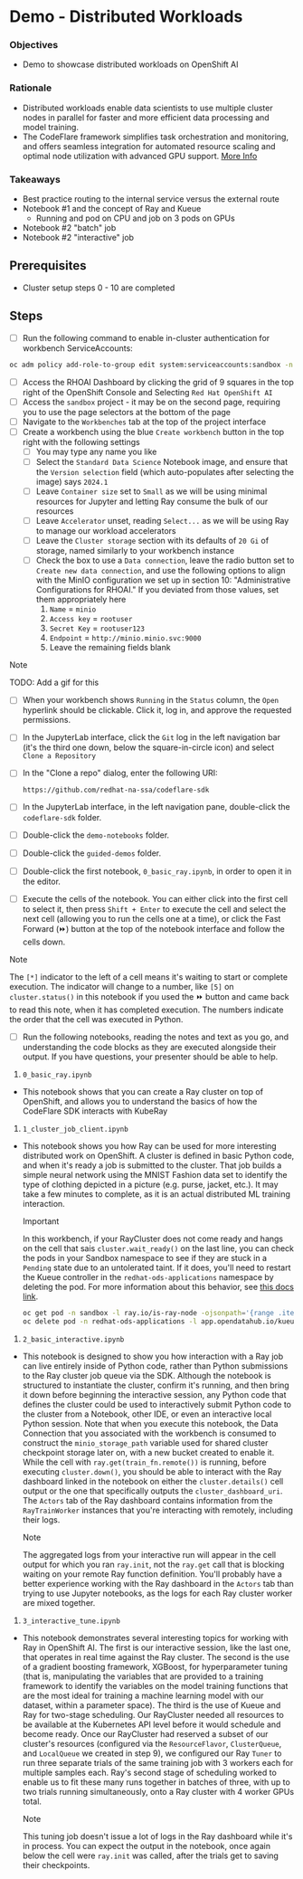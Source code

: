 # Demo - Distributed Workloads

### Objectives

- Demo to showcase distributed workloads on OpenShift AI

### Rationale

- Distributed workloads enable data scientists to use multiple cluster nodes in parallel for faster and more efficient data processing and model training.
- The CodeFlare framework simplifies task orchestration and monitoring, and offers seamless integration for automated resource scaling and optimal node utilization with advanced GPU support.
  [More Info](https://access.redhat.com/documentation/en-us/red_hat_openshift_ai_self-managed/2.10/html/working_with_distributed_workloads/running-distributed-workloads_distributed-workloads)

### Takeaways

- Best practice routing to the internal service versus the external route
- Notebook #1 and the concept of Ray and Kueue
  - Running and pod on CPU and job on 3 pods on GPUs
- Notebook #2 "batch" job
- Notebook #2 "interactive" job

## Prerequisites

- Cluster setup steps 0 - 10 are completed

## Steps

- [ ] Run the following command to enable in-cluster authentication for workbench ServiceAccounts:

```sh
oc adm policy add-role-to-group edit system:serviceaccounts:sandbox -n sandbox
```

- [ ] Access the RHOAI Dashboard by clicking the grid of 9 squares in the top right of the OpenShift Console and Selecting `Red Hat OpenShift AI`
- [ ] Access the `sandbox` project - it may be on the second page, requiring you to use the page selectors at the bottom of the page
- [ ] Navigate to the `Workbenches` tab at the top of the project interface
- [ ] Create a workbench using the blue `Create workbench` button in the top right with the following settings
  - [ ] You may type any name you like
  - [ ] Select the `Standard Data Science` Notebook image, and ensure that the `Version selection` field (which auto-populates after selecting the image) says `2024.1`
  - [ ] Leave `Container size` set to `Small` as we will be using minimal resources for Jupyter and letting Ray consume the bulk of our resources
  - [ ] Leave `Accelerator` unset, reading `Select...` as we will be using Ray to manage our workload accelerators
  - [ ] Leave the `Cluster storage` section with its defaults of `20 Gi` of storage, named similarly to your workbench instance
  - [ ] Check the box to use a `Data connection`, leave the radio button set to `Create new data connection`, and use the following options to align with the MinIO configuration we set up in section 10: "Administrative Configurations for RHOAI." If you deviated from those values, set them appropriately here
    1. `Name` = `minio`
    1. `Access key` = `rootuser`
    1. `Secret Key` = `rootuser123`
    1. `Endpoint` = `http://minio.minio.svc:9000`
    1. Leave the remaining fields blank

> [!NOTE]
> TODO: Add a gif for this

- [ ] When your workbench shows `Running` in the `Status` column, the `Open` hyperlink should be clickable. Click it, log in, and approve the requested permissions.
- [ ] In the JupyterLab interface, click the `Git` log in the left navigation bar (it's the third one down, below the square-in-circle icon) and select `Clone a Repository`
- [ ] In the "Clone a repo" dialog, enter the following URI:

  ```
  https://github.com/redhat-na-ssa/codeflare-sdk
  ```

- [ ] In the JupyterLab interface, in the left navigation pane, double-click the `codeflare-sdk` folder.
- [ ] Double-click the `demo-notebooks` folder.
- [ ] Double-click the `guided-demos` folder.
- [ ] Double-click the first notebook, `0_basic_ray.ipynb`, in order to open it in the editor.
- [ ] Execute the cells of the notebook. You can either click into the first cell to select it, then press `Shift + Enter` to execute the cell and select the next cell (allowing you to run the cells one at a time), or click the Fast Forward (⏩) button at the top of the notebook interface and follow the cells down.

> [!NOTE]
> The `[*]` indicator to the left of a cell means it's waiting to start or complete execution. The indicator will change to a number, like `[5]` on `cluster.status()` in this notebook if you used the ⏩ button and came back to read this note, when it has completed execution. The numbers indicate the order that the cell was executed in Python.

- [ ] Run the following notebooks, reading the notes and text as you go, and understanding the code blocks as they are executed alongside their output. If you have questions, your presenter should be able to help.

1. `0_basic_ray.ipynb`

- This notebook shows that you can create a Ray cluster on top of OpenShift, and allows you to understand the basics of how the CodeFlare SDK interacts with KubeRay

1. `1_cluster_job_client.ipynb`

- This notebook shows you how Ray can be used for more interesting distributed work on OpenShift. A cluster is defined in basic Python code, and when it's ready a job is submitted to the cluster. That job builds a simple neural network using the MNIST Fashion data set to identify the type of clothing depicted in a picture (e.g. purse, jacket, etc.). It may take a few minutes to complete, as it is an actual distributed ML training interaction.

    > [!IMPORTANT]
    > In this workbench, if your RayCluster does not come ready and hangs on the cell that sais `cluster.wait_ready()` on the last line, you can check the pods in your Sandbox namespace to see if they are stuck in a `Pending` state due to an untolerated taint. If it does, you'll need to restart the Kueue controller in the `redhat-ods-applications` namespace by deleting the pod. For more information about this behavior, see [this docs link](https://kueue.sigs.k8s.io/docs/tasks/run/rayclusters/#before-you-begin).

    ```sh
    oc get pod -n sandbox -l ray.io/is-ray-node -ojsonpath='{range .items[0].status.conditions[*]}{.message}{"\n"}{end}' | grep 'untolerated'
    oc delete pod -n redhat-ods-applications -l app.opendatahub.io/kueue
    ```

1. `2_basic_interactive.ipynb`

- This notebook is designed to show you how interaction with a Ray job can live entirely inside of Python code, rather than Python submissions to the Ray cluster job queue via the SDK. Although the notebook is structured to instantiate the cluster, confirm it's running, and then bring it down before beginning the interactive session, any Python code that defines the cluster could be used to interactively submit Python code to the cluster from a Notebook, other IDE, or even an interactive local Python session. Note that when you execute this notebook, the Data Connection that you associated with the workbench is consumed to construct the `minio_storage_path` variable used for shared cluster checkpoint storage later on, with a new bucket created to enable it. While the cell with `ray.get(train_fn.remote())` is running, before executing `cluster.down()`, you should be able to interact with the Ray dashboard linked in the notebook on either the `cluster.details()` cell output or the one that specifically outputs the `cluster_dashboard_uri`. The `Actors` tab of the Ray dashboard contains information from the `RayTrainWorker` instances that you're interacting with remotely, including their logs.

    > [!NOTE]
    > The aggregated logs from your interactive run will appear in the cell output for which you ran `ray.init`, not the `ray.get` call that is blocking waiting on your remote Ray function definition. You'll probably have a better experience working with the Ray dashboard in the `Actors` tab than trying to use Jupyter notebooks, as the logs for each Ray cluster worker are mixed together.

1. `3_interactive_tune.ipynb`

- This notebook demonstrates several interesting topics for working with Ray in OpenShift AI. The first is our interactive session, like the last one, that operates in real time against the Ray cluster. The second is the use of a gradient boosting framework, XGBoost, for hyperparameter tuning (that is, manipulating the variables that are provided to a training framework to identify the variables on the model training functions that are the most ideal for training a machine learning model with our dataset, within a parameter space). The third is the use of Kueue and Ray for two-stage scheduling. Our RayCluster needed all resources to be available at the Kubernetes API level before it would schedule and become ready. Once our RayCluster had reserved a subset of our cluster's resources (configured via the `ResourceFlavor`, `ClusterQueue`, and `LocalQueue` we created in step 9), we configured our Ray `Tuner` to run three separate trials of the same training job with 3 workers each for multiple samples each. Ray's second stage of scheduling worked to enable us to fit these many runs together in batches of three, with up to two trials running simultaneously, onto a Ray cluster with 4 worker GPUs total.

    > [!NOTE]
    > This tuning job doesn't issue a lot of logs in the Ray dashboard while it's in process. You can expect the output in the notebook, once again below the cell were `ray.init` was called, after the trials get to saving their checkpoints.
